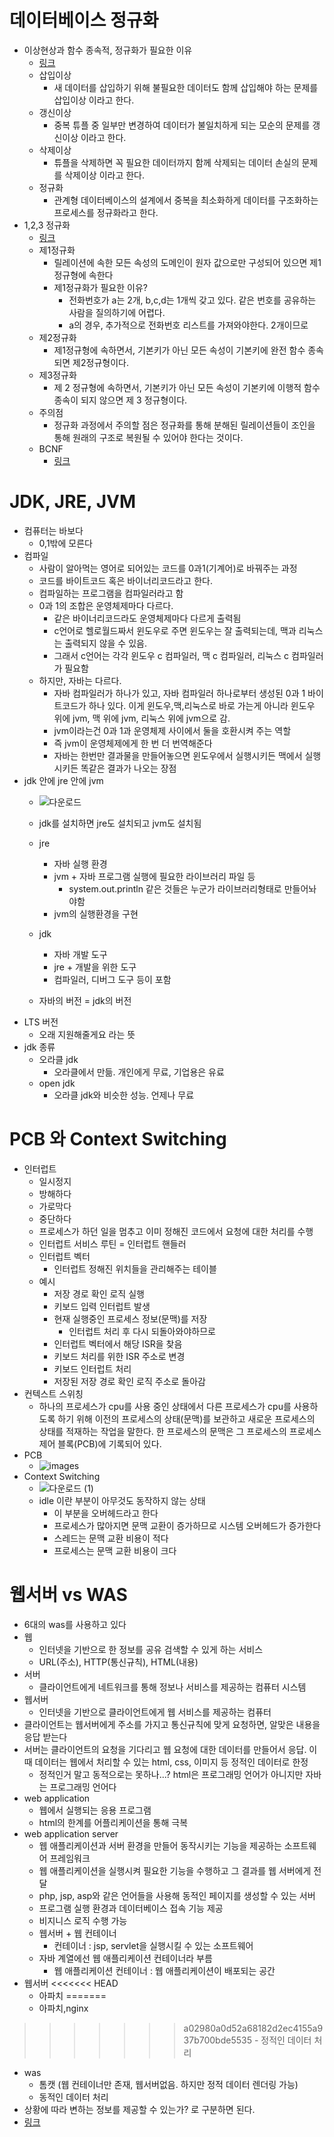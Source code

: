 # 데이터베이스 정규화
- 이상현상과 함수 종속적, 정규화가 필요한 이유
    - [링크](https://yaboong.github.io/database/2018/03/09/database-anomaly-and-functional-dependency/)
    - 삽입이상
        - 새 데이터를 삽입하기 위해 불필요한 데이터도 함께 삽입해야 하는 문제를 삽입이상 이라고 한다.
    - 갱신이상
        - 중복 튜플 중 일부만 변경하여 데이터가 불일치하게 되는 모순의 문제를 갱신이상 이라고 한다.
    - 삭제이상
        - 튜플을 삭제하면 꼭 필요한 데이터까지 함께 삭제되는 데이터 손실의 문제를 삭제이상 이라고 한다.
    - 정규화
        - 관계형 데이터베이스의 설계에서 중복을 최소화하게 데이터를 구조화하는 프로세스를 정규화라고 한다.
- 1,2,3 정규화
    - [링크](https://yaboong.github.io/database/2018/03/09/database-normalization-1/)
    - 제1정규화
        - 릴레이션에 속한 모든 속성의 도메인이 원자 값으로만 구성되어 있으면 제1정규형에 속한다
        - 제1정규화가 필요한 이유?
            - 전화번호가 a는 2개, b,c,d는 1개씩 갖고 있다. 같은 번호를 공유하는 사람을 질의하기에 어렵다.
            - a의 경우, 추가적으로 전화번호 리스트를 가져와야한다. 2개이므로
    - 제2정규화
        - 제1정규형에 속하면서, 기본키가 아닌 모든 속성이 기본키에 완전 함수 종속되면 제2정규형이다.
    - 제3정규화
        - 제 2 정규형에 속하면서, 기본키가 아닌 모든 속성이 기본키에 이행적 함수 종속이 되지 않으면 제 3 정규형이다.
    - 주의점
        - 정규화 과정에서 주의할 점은 정규화를 통해 분해된 릴레이션들이 조인을 통해 원래의 구조로 복원될 수 있어야 한다는 것이다.
    - BCNF
        - [링크](https://yaboong.github.io/database/2018/03/10/database-normalization-2/)

# JDK, JRE, JVM
- 컴퓨터는 바보다
    - 0,1밖에 모른다
- 컴파일
    - 사람이 알아먹는 영어로 되어있는 코드를 0과1(기계어)로 바꿔주는 과정
    - 코드를 바이트코드 혹은 바이너리코드라고 한다.
    - 컴파일하는 프로그램을 컴파일러라고 함
    - 0과 1의 조합은 운영체제마다 다르다.
        - 같은 바이너리코드라도 운영체제마다 다르게 출력됨
        - c언어로 헬로월드짜서 윈도우로 주면 윈도우는 잘 출력되는데, 맥과 리눅스는 출력되지 않을 수 있음.
        - 그래서 c언어는 각각 윈도우 c 컴파일러, 맥 c 컴파일러, 리눅스 c 컴파일러가 필요함
    - 하지만, 자바는 다르다.
        - 자바 컴파일러가 하나가 있고, 자바 컴파일러 하나로부터 생성된 0과 1 바이트코드가 하나 있다. 이게 윈도우,맥,리눅스로 바로 가는게 아니라 윈도우 위에 jvm, 맥 위에 jvm, 리눅스 위에 jvm으로 감.
        - jvm이라는건 0과 1과 운영체제 사이에서 둘을 호환시켜 주는 역할
        - 즉 jvm이 운영체제에게 한 번 더 번역해준다
        - 자바는 한번만 결과물을 만들어놓으면 윈도우에서 실행시키든 맥에서 실행시키든 똑같은 결과가 나오는 장점 
- jdk 안에 jre 안에 jvm
    - ![다운로드](https://user-images.githubusercontent.com/47052106/114300714-9c522f80-9afc-11eb-96ac-606050ba8f9b.png)

    - jdk를 설치하면 jre도 설치되고 jvm도 설치됨
    - jre
        - 자바 실행 환경
        - jvm + 자바 프로그램 실행에 필요한 라이브러리 파일 등
            - system.out.println 같은 것들은 누군가 라이브러리형태로 만들어놔야함
        - jvm의 실행환경을 구현
    - jdk
        - 자바 개발 도구
        - jre + 개발을 위한 도구
        - 컴파일러, 디버그 도구 등이 포함
    - 자바의 버전 = jdk의 버전
- LTS 버전
    - 오래 지원해줄게요 라는 뜻
- jdk 종류
    - 오라클 jdk
        - 오라클에서 만듦. 개인에게 무료, 기업용은 유료
    - open jdk
        - 오라클 jdk와 비슷한 성능. 언제나 무료

# PCB 와 Context Switching
- 인터럽트
    - 일시정지
    - 방해하다
    - 가로막다
    - 중단하다
    - 프로세스가 하던 일을 멈추고 이미 정해진 코드에서 요청에 대한 처리를 수행
    - 인터럽트 서비스 루틴 = 인터럽트 핸들러
    - 인터럽트 벡터
        - 인터럽트 정해진 위치들을 관리해주는 테이블
    - 예시
        - 저장 경로 확인 로직 실행
        - 키보드 입력 인터럽트 발생
        - 현재 실행중인 프로세스 정보(문맥)를 저장
            - 인터럽트 처리 후 다시 되돌아와야하므로
        - 인터럽트 벡터에서 해당 ISR을 찾음
        - 키보드 처리를 위한 ISR 주소로 변경
        - 키보드 인터럽트 처리
        - 저장된 저장 경로 확인 로직 주소로 돌아감
- 컨텍스트 스위칭
    - 하나의 프로세스가 cpu를 사용 중인 상태에서 다른 프로세스가 cpu를 사용하도록 하기 위해 이전의 프로세스의 상태(문맥)를 보관하고 새로운 프로세스의 상태를 적재하는 작업을 말한다. 한 프로세스의 문맥은 그 프로세스의 프로세스 제어 블록(PCB)에 기록되어 있다.
- PCB
    - ![images](https://user-images.githubusercontent.com/47052106/114301178-9e1cf280-9afe-11eb-9c37-d6cac61ebf30.png)
- Context Switching
    - ![다운로드 (1)](https://user-images.githubusercontent.com/47052106/114301374-724e3c80-9aff-11eb-9393-06267324caa5.png)
    - idle 이란 부분이 아무것도 동작하지 않는 상태
        - 이 부분을 오버헤드라고 한다
        - 프로세스가 많아지면 문맥 교환이 증가하므로 시스템 오버헤드가 증가한다
        - 스레드는 문맥 교환 비용이 적다
        - 프로세스는 문맥 교환 비용이 크다
        
# 웹서버 vs WAS
- 6대의 was를 사용하고 있다
- 웹
    - 인터넷을 기반으로 한 정보를 공유 검색할 수 있게 하는 서비스
    - URL(주소), HTTP(통신규칙), HTML(내용)
- 서버
    - 클라이언트에게 네트워크를 통해 정보나 서비스를 제공하는 컴퓨터 시스템
- 웹서버
    - 인터넷을 기반으로 클라이언트에게 웹 서비스를 제공하는 컴퓨터
- 클라이언트는 웹서버에게 주소를 가지고 통신규칙에 맞게 요청하면, 알맞은 내용을 응답 받는다
- 서버는 클라이언트의 요청을 기다리고 웹 요청에 대한 데이터를 만들어서 응답. 이때 데이터는 웹에서 처리할 수 있는 html, css, 이미지 등 정적인 데이터로 한정
    - 정적인거 말고 동적으로는 못하나...? html은 프로그래밍 언어가 아니지만 자바는 프로그래밍 언어다
- web application
    - 웹에서 실행되는 응용 프로그램
    - html의 한계를 어플리케이션을 통해 극복
- web application server
    - 웹 애플리케이션과 서버 환경을 만들어 동작시키는 기능을 제공하는 소프트웨어 프레임워크
    - 웹 애플리케이션을 실행시켜 필요한 기능을 수행하고 그 결과를 웹 서버에게 전달
    - php, jsp, asp와 같은 언어들을 사용해 동적인 페이지를 생성할 수 있는 서버
    - 프로그램 실행 환경과 데이터베이스 접속 기능 제공
    - 비지니스 로직 수행 가능
    - 웹서버 + 웹 컨테이너
        - 컨테이너 : jsp, servlet을 실행시킬 수 있는 소프트웨어
    - 자바 계열에선 웹 애플리케이션 컨테이너라 부름
        - 웹 애플리케이션 컨테이너 : 웹 애플리케이션이 배포되는 공간
- 웹서버
<<<<<<< HEAD
    - 아파치
=======
    - 아파치,nginx
>>>>>>> a02980a0d52a68182d2ec4155a937b700bde5535
    - 정적인 데이터 처리
- was
    - 톰캣 (웹 컨테이너만 존재, 웹서버없음. 하지만 정적 데이터 렌더링 가능)
    - 동적인 데이터 처리
- 상황에 따라 변하는 정보를 제공할 수 있는가? 로 구분하면 된다.
- [링크](https://m.blog.naver.com/kimdongy1000/221895003257)
